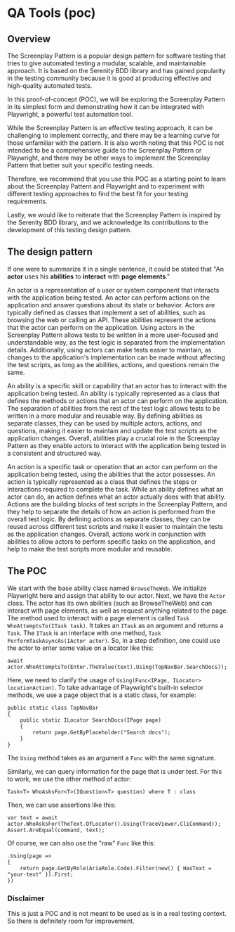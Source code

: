 # QA Tools (poc)

## Overview

The Screenplay Pattern is a popular design pattern for software testing that tries to give automated testing a modular, scalable, and maintainable approach. It is based on the Serenity BDD library and has gained popularity in the testing community because it is good at producing effective and high-quality automated tests.

In this proof-of-concept (POC), we will be exploring the Screenplay Pattern in its simplest form and demonstrating how it can be integrated with Playwright, a powerful test automation tool.

While the Screenplay Pattern is an effective testing approach, it can be challenging to implement correctly, and there may be a learning curve for those unfamiliar with the pattern. It is also worth noting that this POC is not intended to be a comprehensive guide to the Screenplay Pattern or Playwright, and there may be other ways to implement the Screenplay Pattern that better suit your specific testing needs.

Therefore, we recommend that you use this POC as a starting point to learn about the Screenplay Pattern and Playwright and to experiment with different testing approaches to find the best fit for your testing requirements.

Lastly, we would like to reiterate that the Screenplay Pattern is inspired by the Serenity BDD library, and we acknowledge its contributions to the development of this testing design pattern.

## The design pattern

If one were to summarize it in a single sentence, it could be stated that "An **actor** uses his **abilities** to **interact** with **page elements**."

An actor is a representation of a user or system component that interacts with the application being tested. An actor can perform actions on the application and answer questions about its state or behavior.
Actors are typically defined as classes that implement a set of abilities, such as browsing the web or calling an API. These abilities represent the actions that the actor can perform on the application.
Using actors in the Screenplay Pattern allows tests to be written in a more user-focused and understandable way, as the test logic is separated from the implementation details. Additionally, using actors can make tests easier to maintain, as changes to the application's implementation can be made without affecting the test scripts, as long as the abilities, actions, and questions remain the same.

An ability is a specific skill or capability that an actor has to interact with the application being tested. An ability is typically represented as a class that defines the methods or actions that an actor can perform on the application.
The separation of abilities from the rest of the test logic allows tests to be written in a more modular and reusable way. By defining abilities as separate classes, they can be used by multiple actors, actions, and questions, making it easier to maintain and update the test scripts as the application changes.
Overall, abilities play a crucial role in the Screenplay Pattern as they enable actors to interact with the application being tested in a consistent and structured way. 

An action is a specific task or operation that an actor can perform on the application being tested, using the abilities that the actor possesses. An action is typically represented as a class that defines the steps or interactions required to complete the task.
While an ability defines what an actor can do, an action defines what an actor actually does with that ability. Actions are the building blocks of test scripts in the Screenplay Pattern, and they help to separate the details of how an action is performed from the overall test logic. By defining actions as separate classes, they can be reused across different test scripts and make it easier to maintain the tests as the application changes.
Overall, actions work in conjunction with abilities to allow actors to perform specific tasks on the application, and help to make the test scripts more modular and reusable.

## The POC

We start with the base ability class named `BrowseTheWeb`. We initialize Playwright here and assign that ability to our actor. Next, we have the `Actor` class. 
The actor has its own abilities (such as BrowseTheWeb) and can interact with page elements, as well as request anything related to the page.
The method used to interact with a page element is called `Task WhoAttemptsTo(ITask task)`. It takes an `ITask` as an argument and returns a `Task`.
The `ITask` is an interface with one method, `Task PerformTaskAsyncAs(IActor actor)`. 
So, in a step definition, one could use the actor to enter some value on a locator like this:

```
await actor.WhoAttemptsTo(Enter.TheValue(text).Using(TopNavBar.SearchDocs));
```

Here, we need to clarify the usage of `Using(Func<IPage, ILocator> locationAction)`. To take advantage of Playwright's built-in selector methods, 
we use a page object that is a static class, for example: 
```
public static class TopNavBar 
{
    public static ILocator SearchDocs(IPage page)
    {
        return page.GetByPlaceholder("Search docs");
    }
}
```
The `Using` method takes as an argument a `Func` with the same signature.

Similarly, we can query information for the page that is under test. For this to work, we use the other method of actor:

```
Task<T> WhoAsksFor<T>(IQuestion<T> question) where T : class
```

Then, we can use assertions like this:

```
var text = await actor.WhoAsksFor(TheText.OfLocator().Using(TraceViewer.CliCommand));
Assert.AreEqual(command, text);
```

Of course, we can also use the "raw" `Func` like this:

```
.Using(page =>
{
    return page.GetByRole(AriaRole.Code).Filter(new() { HasText = "your-text" }).First;
})

```

### Disclaimer

This is just a POC and is not meant to be used as is in a real testing context. So there is definitely room for improvement.